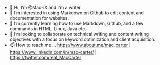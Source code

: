 - 👋 Hi, I’m @Mac-iX and I'm a writer.
- 👀 I’m interested in using Markdown on Github to edit content and documentation for websites. 
- 🌱 I’m currently learning how to use Markdown, Github, and a few commands in HTML, Linux, Java etc.
- 💞️ I’m looking to collaborate on technical writing and content writing objectives with a focus on keyword optimization and client acquisition.  
- 📫 How to reach me ... https://www.about.me/mac_carter | https://www.linkedin.com/in/mac-carter/ | https://twitter.com/real_MacCarter  

<!---
Mac-iX/Mac-iX is a ✨ special ✨ repository because its `README.md` (this file) appears on your GitHub profile.
You can click the Preview link to take a look at your changes.
--->

